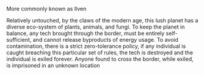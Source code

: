 More commonly known as Ilven

Relatively untouched, by the claws of the modern age, this lush planet has a diverse eco-system of plants, animals, and fungi. To keep the planet in balance, any tech brought through the border, must be entirely self-sufficient, and cannot release byproducts of energy usage. To avoid contamination, there is a strict zero-tolerance policy, if any individual is caught breaching this particular set of rules, the tech is destroyed and the individual is exiled forever. Anyone found to cross the border, while exiled, is imprisoned in an unknown location